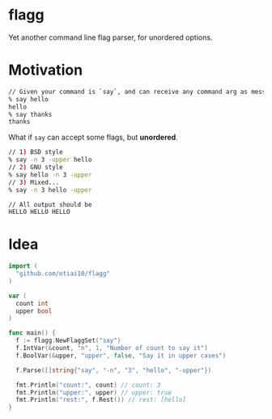 # flagg

Yet another command line flag parser, for unordered options.

# Motivation

```sh
// Given your command is `say`, and can receive any command arg as message.
% say hello
hello
% say thanks
thanks
```

What if `say` can accept some flags, but **unordered**.

```sh
// 1) BSD style
% say -n 3 -upper hello
// 2) GNU style
% say hello -n 3 -upper
// 3) Mixed...
% say -n 3 hello -upper

// All output should be
HELLO HELLO HELLO
```

# Idea

```go
import (
  "github.com/otiai10/flagg"
)

var (
  count int
  upper bool
)

func main() {
  f := flagg.NewFlaggSet("say")
  f.IntVar(&count, "n", 1, "Number of count to say it")
  f.BoolVar(&upper, "upper", false, "Say it in upper cases")

  f.Parse([]string{"say", "-n", "3", "hello", "-upper"})

  fmt.Println("count:", count) // count: 3
  fmt.Println("upper:", upper) // upper: true
  fmt.Println("rest:", f.Rest()) // rest: [hello]
}

```

